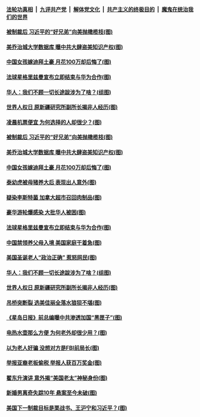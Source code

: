 ####  [法轮功真相](../../../../basic/blob/master/README.md?t=12121131) &nbsp;|&nbsp; [九评共产党](../../../../9ping.md/blob/master/README.md?t=12121131) &nbsp;|&nbsp; [解体党文化](../../../../jtdwh.md/blob/master/README.md?t=12121131)  &nbsp;|&nbsp; [共产主义的终极目的](../../../../gczydzjmd.md/blob/master/README.md?t=12121131) &nbsp;|&nbsp; [魔鬼在统治我们的世界](../../../../mgztzwmdsj.md/blob/master/README.md?t=12121131) 

#### [被制裁后 习近平的“好兄弟”向美抛橄榄枝(图)](../pages/p3/955521.md?t=12121131) 

#### [美乔治城大学数据库 曝中共大肆盗美知识产权(图)](../pages/p3/955532.md?t=12121131) 

#### [中国女孩嫁迪拜土豪 月花100万却后悔了(图)](../pages/p3/955513.md?t=12121131) 

#### [法球星格里兹曼宣布立即结束与华为合作(图)](../pages/p3/955403.md?t=12121131) 

#### [华人：我们不顾一切长途跋涉为了啥？(组图)](../pages/p3/955365.md?t=12121131) 

#### [世界人权日 原新疆研究所副所长揭非人经历(图)](../pages/p3/955343.md?t=12121131) 

#### [凌晨机票便宜 为何选择的人却很少？(图)](../pages/p3/955533.md?t=12121131) 

#### [被制裁后 习近平的“好兄弟”向美抛橄榄枝(图)](../pages/p3/955521.md?t=12121131) 

#### [美乔治城大学数据库 曝中共大肆盗美知识产权(图)](../pages/p3/955532.md?t=12121131) 

#### [中国女孩嫁迪拜土豪 月花100万却后悔了(图)](../pages/p3/955513.md?t=12121131) 

#### [泰幼虎被母猪养大后 表现出人意外(图)](../pages/p3/955493.md?t=12121131) 

#### [疑染李斯特菌 加拿大超市召回肉制品(图)](../pages/p3/955434.md?t=12121131) 

#### [豪华游轮爆感染 大批华人被困(图)](../pages/p3/955407.md?t=12121131) 

#### [法球星格里兹曼宣布立即结束与华为合作(图)](../pages/p3/955403.md?t=12121131) 

#### [中国禁领养父母入境 美国家庭干着急(图)](../pages/p3/955404.md?t=12121131) 

#### [美国圣诞老人“政治正确” 惹怒网民(图)](../pages/p3/955378.md?t=12121131) 

#### [华人：我们不顾一切长途跋涉为了啥？(组图)](../pages/p3/955365.md?t=12121131) 

#### [世界人权日 原新疆研究所副所长揭非人经历(图)](../pages/p3/955343.md?t=12121131) 

#### [吊桥突断裂 选美佳丽全落水狼狈不堪(图)](../pages/p3/955355.md?t=12121131) 

#### [《星岛日报》前总编曝中共渗透加国“黑匣子”(图)](../pages/p3/955307.md?t=12121131) 

#### [电热水壶那么方便 为何老外却很少用？(图)](../pages/p3/955289.md?t=12121131) 

#### [以为老人好骗 没想对方是FBI前局长(图)](../pages/p3/955287.md?t=12121131) 

#### [举报亚裔老板偷税 举报人获百万奖金(图)](../pages/p3/955271.md?t=12121131) 

#### [翟东升演讲 意外揭“美国老太”神秘身份(图)](../pages/p3/955259.md?t=12121131) 

#### [新婚男离奇失踪10年 悬案至今未破(图)](../pages/p3/955160.md?t=12121131) 

#### [美国下一制裁目标是栗战书、王沪宁和习近平？(图)](../pages/p3/955183.md?t=12121131) 

